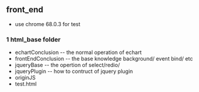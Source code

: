 ## front_end

- use chrome 68.0.3 for test

### 1 html_base folder

- echartConclusion -- the normal operation of echart 
- frontEndConclusion -- the base knowledge background/ event bind/  etc
- jqueryBase  -- the opertion of select/redio/
- jqueryPlugin  -- how to contruct of jquery plugin
- originJS
- test.html